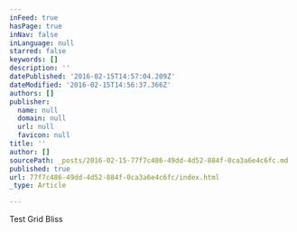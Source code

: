 ```yaml
---
inFeed: true
hasPage: true
inNav: false
inLanguage: null
starred: false
keywords: []
description: ''
datePublished: '2016-02-15T14:57:04.209Z'
dateModified: '2016-02-15T14:56:37.366Z'
authors: []
publisher:
  name: null
  domain: null
  url: null
  favicon: null
title: ''
author: []
sourcePath: _posts/2016-02-15-77f7c486-49dd-4d52-884f-0ca3a6e4c6fc.md
published: true
url: 77f7c486-49dd-4d52-884f-0ca3a6e4c6fc/index.html
_type: Article

---
```

Test Grid Bliss